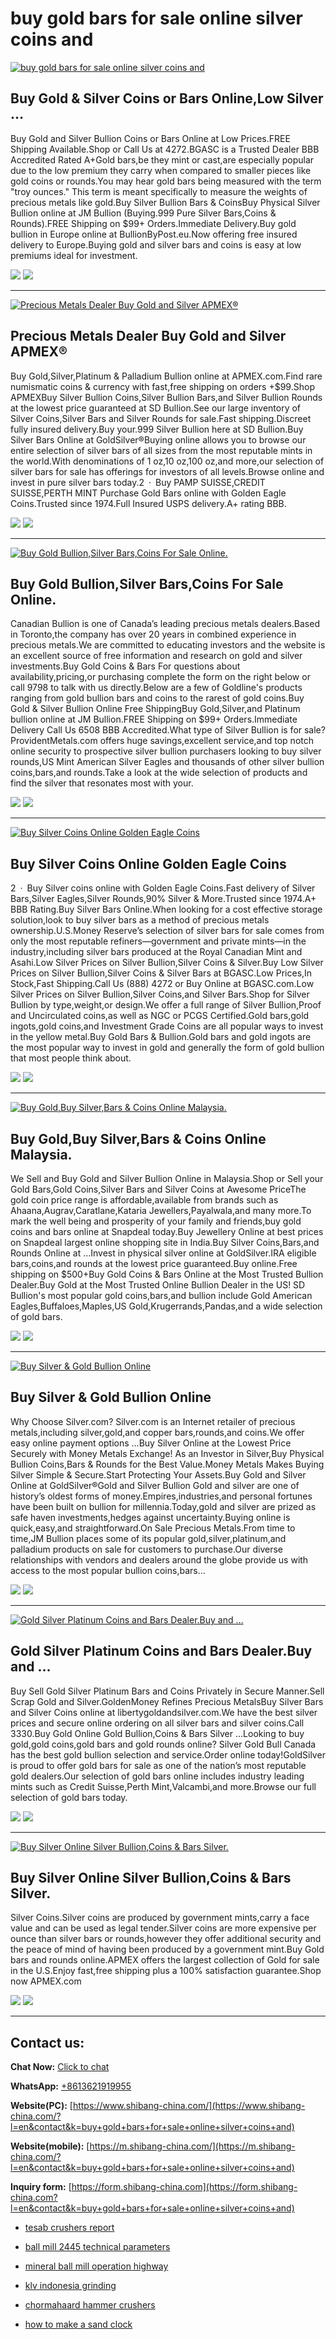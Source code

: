 # buy gold bars for sale online silver coins and

<a href="https://swt.shibang-china.com/?l=en&img&k=buy+gold+bars+for+sale+online+silver+coins+and" target="_blank">![buy gold bars for sale online silver coins and](http://static.shibang-china.com/all-800x300/1099.jpg)</a>

## Buy Gold &amp; Silver Coins or Bars Online,Low Silver …
Buy Gold and Silver Bullion Coins or Bars Online at Low Prices.FREE Shipping Available.Shop or Call Us at 4272.BGASC is a Trusted Dealer BBB Accredited Rated A+Gold bars,be they mint or cast,are especially popular due to the low premium they carry when compared to smaller pieces like gold coins or rounds.You may hear gold bars being measured with the term &quot;troy ounces.&quot; This term is meant specifically to measure the weights of precious metals like gold.Buy Silver Bullion Bars &amp; CoinsBuy Physical Silver Bullion online at JM Bullion (Buying.999 Pure Silver Bars,Coins &amp; Rounds).FREE Shipping on $99+ Orders.Immediate Delivery.Buy gold bullion in Europe online at BullionByPost.eu.Now offering free insured delivery to Europe.Buying gold and silver bars and coins is easy at low premiums ideal for investment.


<a href="https://whatsapp.shibangsoft.com/WhatsApp.php" target="_blank" title="WhatsApp">![](http://static.shibang-china.com/icon/whatsapp.png)</a> <a href="https://swt.shibang-china.com/?l=en&icon&k=buy+gold+bars+for+sale+online+silver+coins+and" target="_blank">![](http://static.shibang-china.com/icon/chat-en.png)</a>

---

<a href="https://swt.shibang-china.com/?l=en&img&k=buy+gold+bars+for+sale+online+silver+coins+and" target="_blank">![Precious Metals Dealer Buy Gold and Silver APMEX&#174;](http://static.shibang-china.com/all-800x300/22.jpg)</a>

## Precious Metals Dealer Buy Gold and Silver APMEX&#174;
Buy Gold,Silver,Platinum &amp; Palladium Bullion online at APMEX.com.Find rare numismatic coins &amp; currency with fast,free shipping on orders +$99.Shop APMEXBuy Silver Bullion Coins,Silver Bullion Bars,and Silver Bullion Rounds at the lowest price guaranteed at SD Bullion.See our large inventory of Silver Coins,Silver Bars and Silver Rounds for sale.Fast shipping.Discreet fully insured delivery.Buy your.999 Silver Bullion here at SD Bullion.Buy Silver Bars Online at GoldSilver&#174;Buying online allows you to browse our entire selection of silver bars of all sizes from the most reputable mints in the world.With denominations of 1 oz,10 oz,100 oz,and more,our selection of silver bars for sale has offerings for investors of all levels.Browse online and invest in pure silver bars today.2&ensp;&#0183;&ensp;Buy PAMP SUISSE,CREDIT SUISSE,PERTH MINT Purchase Gold Bars online with Golden Eagle Coins.Trusted since 1974.Full Insured USPS delivery.A+ rating BBB.


<a href="https://whatsapp.shibangsoft.com/WhatsApp.php" target="_blank" title="WhatsApp">![](http://static.shibang-china.com/icon/whatsapp.png)</a> <a href="https://swt.shibang-china.com/?l=en&icon&k=buy+gold+bars+for+sale+online+silver+coins+and" target="_blank">![](http://static.shibang-china.com/icon/chat-en.png)</a>

---

<a href="https://swt.shibang-china.com/?l=en&img&k=buy+gold+bars+for+sale+online+silver+coins+and" target="_blank">![Buy Gold Bullion,Silver Bars,Coins For Sale Online.](http://static.shibang-china.com/all-800x300/576.jpg)</a>

## Buy Gold Bullion,Silver Bars,Coins For Sale Online.
Canadian Bullion is one of Canada’s leading precious metals dealers.Based in Toronto,the company has over 20 years in combined experience in precious metals.We are committed to educating investors and the website is an excellent source of free information and research on gold and silver investments.Buy Gold Coins &amp; Bars For questions about availability,pricing,or purchasing complete the form on the right below or call 9798 to talk with us directly.Below are a few of Goldline's products ranging from gold bullion bars and coins to the rarest of gold coins.Buy Gold &amp; Silver Bullion Online Free ShippingBuy Gold,Silver,and Platinum bullion online at JM Bullion.FREE Shipping on $99+ Orders.Immediate Delivery Call Us 6508 BBB Accredited.What type of Silver Bullion is for sale? ProvidentMetals.com offers huge savings,excellent service,and top notch online security to prospective silver bullion purchasers looking to buy silver rounds,US Mint American Silver Eagles and thousands of other silver bullion coins,bars,and rounds.Take a look at the wide selection of products and find the silver that resonates most with your.


<a href="https://whatsapp.shibangsoft.com/WhatsApp.php" target="_blank" title="WhatsApp">![](http://static.shibang-china.com/icon/whatsapp.png)</a> <a href="https://swt.shibang-china.com/?l=en&icon&k=buy+gold+bars+for+sale+online+silver+coins+and" target="_blank">![](http://static.shibang-china.com/icon/chat-en.png)</a>

---

<a href="https://swt.shibang-china.com/?l=en&img&k=buy+gold+bars+for+sale+online+silver+coins+and" target="_blank">![Buy Silver Coins Online Golden Eagle Coins](http://static.shibang-china.com/all-800x300/41.jpg)</a>

## Buy Silver Coins Online Golden Eagle Coins
2&ensp;&#0183;&ensp;Buy Silver coins online with Golden Eagle Coins.Fast delivery of Silver Bars,Silver Eagles,Silver Rounds,90% Silver &amp; More.Trusted since 1974.A+ BBB Rating.Buy Silver Bars Online.When looking for a cost effective storage solution,look to buy silver bars as a method of precious metals ownership.U.S.Money Reserve’s selection of silver bars for sale comes from only the most reputable refiners—government and private mints—in the industry,including silver bars produced at the Royal Canadian Mint and Asahi.Low Silver Prices on Silver Bullion,Silver Coins &amp; Silver.Buy Low Silver Prices on Silver Bullion,Silver Coins &amp; Silver Bars at BGASC.Low Prices,In Stock,Fast Shipping.Call Us (888) 4272 or Buy Online at BGASC.com.Low Silver Prices on Silver Bullion,Silver Coins,and Silver Bars.Shop for Silver Bullion by type,weight,or design.We offer a full range of Silver Bullion,Proof and Uncirculated coins,as well as NGC or PCGS Certified.Gold bars,gold ingots,gold coins,and Investment Grade Coins are all popular ways to invest in the yellow metal.Buy Gold Bars &amp; Bullion.Gold bars and gold ingots are the most popular way to invest in gold and generally the form of gold bullion that most people think about.


<a href="https://whatsapp.shibangsoft.com/WhatsApp.php" target="_blank" title="WhatsApp">![](http://static.shibang-china.com/icon/whatsapp.png)</a> <a href="https://swt.shibang-china.com/?l=en&icon&k=buy+gold+bars+for+sale+online+silver+coins+and" target="_blank">![](http://static.shibang-china.com/icon/chat-en.png)</a>

---

<a href="https://swt.shibang-china.com/?l=en&img&k=buy+gold+bars+for+sale+online+silver+coins+and" target="_blank">![Buy Gold,Buy Silver,Bars &amp; Coins Online Malaysia.](http://static.shibang-china.com/all-800x300/1067.jpg)</a>

## Buy Gold,Buy Silver,Bars &amp; Coins Online Malaysia.
We Sell and Buy Gold and Silver Bullion Online in Malaysia.Shop or Sell your Gold Bars,Gold Coins,Silver Bars and Silver Coins at Awesome PriceThe gold coin price range is affordable,available from brands such as Ahaana,Augrav,Caratlane,Kataria Jewellers,Payalwala,and many more.To mark the well being and prosperity of your family and friends,buy gold coins and bars online at Snapdeal today.Buy Jewellery Online at best prices on Snapdeal largest online shopping site in India.Buy Silver Coins,Bars,and Rounds Online at …Invest in physical silver online at GoldSilver.IRA eligible bars,coins,and rounds at the lowest price guaranteed.Buy online.Free shipping on $500+Buy Gold Coins &amp; Bars Online at the Most Trusted Bullion Dealer.Buy Gold at the Most Trusted Online Bullion Dealer in the US! SD Bullion's most popular gold coins,bars,and bullion include Gold American Eagles,Buffaloes,Maples,US Gold,Krugerrands,Pandas,and a wide selection of gold bars.


<a href="https://whatsapp.shibangsoft.com/WhatsApp.php" target="_blank" title="WhatsApp">![](http://static.shibang-china.com/icon/whatsapp.png)</a> <a href="https://swt.shibang-china.com/?l=en&icon&k=buy+gold+bars+for+sale+online+silver+coins+and" target="_blank">![](http://static.shibang-china.com/icon/chat-en.png)</a>

---

<a href="https://swt.shibang-china.com/?l=en&img&k=buy+gold+bars+for+sale+online+silver+coins+and" target="_blank">![Buy Silver &amp; Gold Bullion Online](http://static.shibang-china.com/all-800x300/832.jpg)</a>

## Buy Silver &amp; Gold Bullion Online
Why Choose Silver.com? Silver.com is an Internet retailer of precious metals,including silver,gold,and copper bars,rounds,and coins.We offer easy online payment options …Buy Silver Online at the Lowest Price Securely with Money Metals Exchange! As an Investor in Silver,Buy Physical Bullion Coins,Bars &amp; Rounds for the Best Value.Money Metals Makes Buying Silver Simple &amp; Secure.Start Protecting Your Assets.Buy Gold and Silver Online at GoldSilver&#174;Gold and Silver Bullion Gold and silver are one of history’s oldest forms of money.Empires,industries,and personal fortunes have been built on bullion for millennia.Today,gold and silver are prized as safe haven investments,hedges against uncertainty.Buying online is quick,easy,and straightforward.On Sale Precious Metals.From time to time,JM Bullion places some of its popular gold,silver,platinum,and palladium products on sale for customers to purchase.Our diverse relationships with vendors and dealers around the globe provide us with access to the most popular bullion coins,bars…


<a href="https://whatsapp.shibangsoft.com/WhatsApp.php" target="_blank" title="WhatsApp">![](http://static.shibang-china.com/icon/whatsapp.png)</a> <a href="https://swt.shibang-china.com/?l=en&icon&k=buy+gold+bars+for+sale+online+silver+coins+and" target="_blank">![](http://static.shibang-china.com/icon/chat-en.png)</a>

---

<a href="https://swt.shibang-china.com/?l=en&img&k=buy+gold+bars+for+sale+online+silver+coins+and" target="_blank">![Gold Silver Platinum Coins and Bars Dealer.Buy and …](http://static.shibang-china.com/all-800x300/709.jpg)</a>

## Gold Silver Platinum Coins and Bars Dealer.Buy and …
Buy Sell Gold Silver Platinum Bars and Coins Privately in Secure Manner.Sell Scrap Gold and Silver.GoldenMoney Refines Precious MetalsBuy Silver Bars and Silver Coins online at libertygoldandsilver.com.We have the best silver prices and secure online ordering on all silver bars and silver coins.Call 3330.Buy Gold Online Gold Bullion,Coins &amp; Bars Silver …Looking to buy gold,gold coins,gold bars and gold rounds online? Silver Gold Bull Canada has the best gold bullion selection and service.Order online today!GoldSilver is proud to offer gold bars for sale as one of the nation’s most reputable gold dealers.Our selection of gold bars online includes industry leading mints such as Credit Suisse,Perth Mint,Valcambi,and more.Browse our full selection of gold bars today.


<a href="https://whatsapp.shibangsoft.com/WhatsApp.php" target="_blank" title="WhatsApp">![](http://static.shibang-china.com/icon/whatsapp.png)</a> <a href="https://swt.shibang-china.com/?l=en&icon&k=buy+gold+bars+for+sale+online+silver+coins+and" target="_blank">![](http://static.shibang-china.com/icon/chat-en.png)</a>

---

<a href="https://swt.shibang-china.com/?l=en&img&k=buy+gold+bars+for+sale+online+silver+coins+and" target="_blank">![Buy Silver Online Silver Bullion,Coins &amp; Bars Silver.](http://static.shibang-china.com/all-800x300/1375.jpg)</a>

## Buy Silver Online Silver Bullion,Coins &amp; Bars Silver.
Silver Coins.Silver coins are produced by government mints,carry a face value and can be used as legal tender.Silver coins are more expensive per ounce than silver bars or rounds,however they offer additional security and the peace of mind of having been produced by a government mint.Buy Gold bars and rounds online.APMEX offers the largest collection of Gold for sale in the U.S.Enjoy fast,free shipping plus a 100% satisfaction guarantee.Shop now APMEX.com

<a href="https://whatsapp.shibangsoft.com/WhatsApp.php" target="_blank" title="WhatsApp">![](http://static.shibang-china.com/icon/whatsapp.png)</a> <a href="https://swt.shibang-china.com/?l=en&icon&k=buy+gold+bars+for+sale+online+silver+coins+and" target="_blank">![](http://static.shibang-china.com/icon/chat-en.png)</a>

---
## Contact us:

**Chat Now:** [Click to chat](https://swt.shibang-china.com?l=en&contact&k=buy+gold+bars+for+sale+online+silver+coins+and)

**WhatsApp:**  [+8613621919955](https://whatsapp.shibangsoft.com/WhatsApp.php)

**Website(PC):** [https://www.shibang-china.com/](https://www.shibang-china.com/?l=en&contact&k=buy+gold+bars+for+sale+online+silver+coins+and)

**Website(mobile):** [https://m.shibang-china.com/](https://m.shibang-china.com/?l=en&contact&k=buy+gold+bars+for+sale+online+silver+coins+and)

**Inquiry form:** [https://form.shibang-china.com](https://form.shibang-china.com?l=en&contact&k=buy+gold+bars+for+sale+online+silver+coins+and)

* [tesab crushers report](../145/tesab%20crushers%20report.md)

* [ball mill 2445 technical parameters](../148/ball%20mill%202445%20technical%20parameters.md)

* [mineral ball mill operation highway](../148/mineral%20ball%20mill%20operation%20highway.md)

* [klv indonesia grinding](../141/klv%20indonesia%20grinding.md)

* [chormahaard hammer crushers](../144/chormahaard%20hammer%20crushers.md)

* [how to make a sand clock](../144/how%20to%20make%20a%20sand%20clock.md)